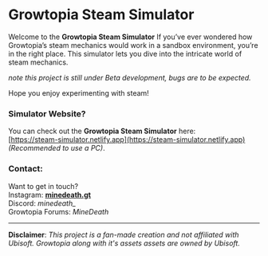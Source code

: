 # Growtopia Steam Simulator

Welcome to the **Growtopia Steam Simulator**  If you’ve ever wondered how Growtopia’s steam mechanics would work in a sandbox environment, you’re in the right place. This simulator lets you dive into the intricate world of steam mechanics.

*note this project is still under Beta development, bugs are to be expected.*

Hope you enjoy experimenting with steam!

### Simulator Website?
You can check out the **Growtopia Steam Simulator** here:<br> [https://steam-simulator.netlify.app](https://steam-simulator.netlify.app) <br>*(Recommended to use a PC)*. 

### Contact:
Want to get in touch?<br>
Instagram: [**minedeath.gt**](https://www.instagram.com/minedeath.gt) <br>
Discord: *minedeath_* <br>
Growtopia Forums: *MineDeath*

---

**Disclaimer**: *This project is a fan-made creation and not affiliated with Ubisoft. Growtopia along with it's assets assets are owned by Ubisoft.*


